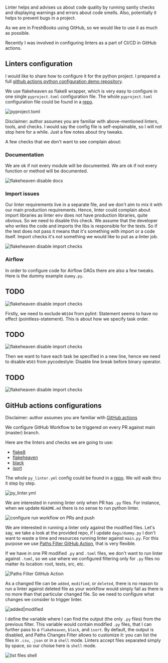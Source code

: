 Linter helps and advises us about code quality by running sanity checks and displaying warnings and errors about code smells. Also, potentially it helps to prevent bugs in a project.

As we are in FreshBooks using GitHub, so we would like to use it as much as possible.

Recently I was involved in configuring linters as a part of CI/CD in GitHub actions.

## Linters configuration

I would like to share how to configure it for the python project. I prepared a full [
github actions python configuration demo repository](https://github.com/iamtodor/github-actions-python-demo).

We use flakeheaven as flake8 wrapper, which is very easy to configure in one single `pyproject.toml` configuration file. The whole `pyproject.toml` configuration file could be found in a [repo](https://github.com/iamtodor/github-actions-python-configuration-demo/blob/main/pyproject.toml).

![pyproject.toml](https://i.imgur.com/nNDptBv.png)

Disclaimer: author assumes you are familiar with above-mentioned linters, tools, and checks. I would say the config file is self-explainable, so I will not stop here for a while. Just a few notes about tiny tweaks.

A few checks that we don't want to see complain about:

### Documentation

We are ok if not every module will be documented. We are ok if not every function or method will be documented.

![flakeheaven disable docs](https://i.imgur.com/pVfPuJJ.png)

### Import issues

Our linter requirements live in a separate file, and we don't aim to mix it with our main production requirements. Hence, linter could complain about import libraries as linter env does not have production libraries, quite obvious. So we need to disable this check. We assume that the developer who writes the code and imports the libs is responsible for the tests. So if the test does not pass it means that it's something with import or a code itself. Import checks it's not something we would like to put as a linter job.

![flakeheaven disable import checks](https://i.imgur.com/mYVC7fj.png)

### Airflow

In order to configure code for Airflow DAGs there are also a few tweaks. Here is the dummy example `dummy.py`.

## TODO
![flakeheaven disable import checks](https://i.imgur.com/mYVC7fj.png)

Firstly, we need to exclude `W0104` from pylint: Statement seems to have no effect (pointless-statement). This is about how we specify task order.

## TODO
![flakeheaven disable import checks](https://i.imgur.com/mYVC7fj.png)

Then we want to have each task be specified in a new line, hence we need to disable `W503` from pycodestyle: Disable line break before binary operator.

## TODO
![flakeheaven disable import checks](https://i.imgur.com/mYVC7fj.png)

## GitHub actions configurations

Disclaimer: author assumes you are familiar with [GitHub actions](https://github.com/features/actions)

We configure GitHub Workflow to be triggered on every PR against main (master) branch.

Here are the linters and checks we are going to use:

- [flake8](https://flake8.pycqa.org/en/latest/)
- [flakeheaven](https://flakeheaven.readthedocs.io/en/latest/)
- [black](https://github.com/psf/black)
- [isort](https://github.com/PyCQA/isort)

The whole `py_linter.yml` config could be found in a [repo](https://github.com/iamtodor/github-actions-python-demo/blob/main/.github/workflows/py_linter.yml). We will walk thru it step by step.

![py_linter.yml](https://i.imgur.com/UkErWeG.png)

We are interested in running linter only when PR has `.py` files. For instance, when we update `README.md` there is no sense to run python linter.

![configure run workflow on PRs and push](https://i.imgur.com/4B5JLqi.png)

We are interested in running a linter only against the modified files. Let's say, we take a look at the provided repo, if I update `dags/dummy.py` I don't want to waste a time and resources running linter against `main.py`. For this purpose we use [Paths Filter GitHub Action](https://github.com/dorny/paths-filter), that is very flexible.

If we have in one PR modified `.py` and `.toml` files, we don't want to run linter against `.toml`, so we use  where we configured filtering only for `.py` files no matter its location: root, tests, src, etc.

![Paths Filter GitHub Action](https://i.imgur.com/B9lu9ki.png)

As a changed file can be `added`, `modified`, or `deleted`, there is no reason to run a linter against deleted file as your workflow would simply fail as there is no more than that particular changed file. So we need to configure what changes we consider to trigger linter.

![added|modified](https://i.imgur.com/YBrd8Ee.png)

I define the variable where I can find the output (the only `.py` files) from the previous filter. This variable would contain modified `.py` files, that I can further pass to a `flakeheaven`, `black`, and `isort`. By default, the output is disabled, and Paths Changes Filter allows to customize it: you can list the files in `.csv`, `.json` or in a `shell` mode. Linters accept files separated simply by space, so our choise here is `shell` mode.

![list files shell](https://i.imgur.com/0HjT6Wg.png)
